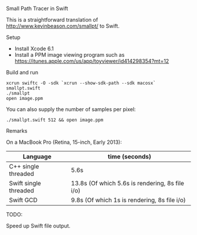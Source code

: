 Small Path Tracer in Swift

This is a straightforward translation of http://www.kevinbeason.com/smallpt/
to Swift.

Setup

+ Install Xcode 6.1
+ Install a PPM image viewing program such as https://itunes.apple.com/us/app/toyviewer/id414298354?mt=12

Build and run

    xcrun swiftc -O -sdk `xcrun --show-sdk-path --sdk macosx` smallpt.swift
    ./smallpt
    open image.ppm

You can also supply the number of samples per pixel:

    ./smallpt.swift 512 && open image.ppm

Remarks

On a MacBook Pro (Retina, 15-inch, Early 2013):

Language              | time (seconds)
----------------------|-------------
C++ single threaded   |  5.6s
Swift single threaded | 13.8s (Of which 5.6s is rendering, 8s file i/o)
Swift GCD             |  9.8s (Of which 1s is rendering, 8s file i/o)

TODO:

Speed up Swift file output.
